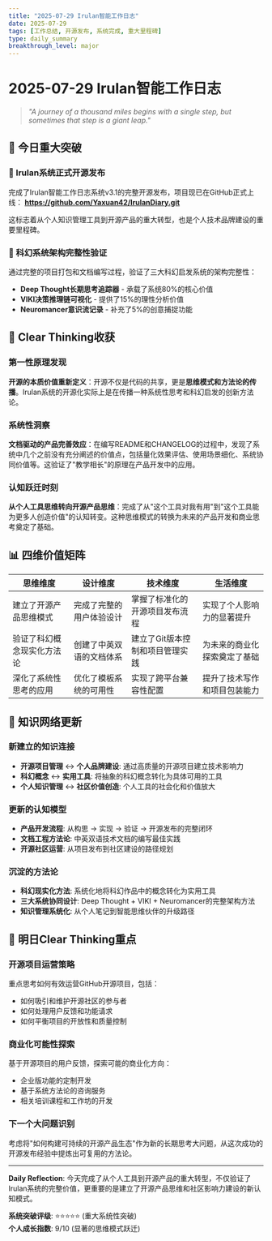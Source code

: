 ```yaml
---
title: "2025-07-29 Irulan智能工作日志"
date: 2025-07-29
tags: [工作总结, 开源发布, 系统完成, 重大里程碑]
type: daily_summary
breakthrough_level: major
---
```


# 2025-07-29 Irulan智能工作日志

> *"A journey of a thousand miles begins with a single step, but sometimes that step is a giant leap."*

## 🎯 今日重大突破

### 🚀 Irulan系统正式开源发布
完成了Irulan智能工作日志系统v3.1的完整开源发布，项目现已在GitHub正式上线：
**https://github.com/Yaxuan42/IrulanDiary.git**

这标志着从个人知识管理工具到开源产品的重大转型，也是个人技术品牌建设的重要里程碑。

### 🧠 科幻系统架构完整性验证
通过完整的项目打包和文档编写过程，验证了三大科幻启发系统的架构完整性：
- **Deep Thought长期思考追踪器** - 承载了系统80%的核心价值
- **VIKI决策推理链可视化** - 提供了15%的理性分析价值
- **Neuromancer意识流记录** - 补充了5%的创意捕捉功能

## 🧠 Clear Thinking收获

### 第一性原理发现
**开源的本质价值重新定义**：开源不仅是代码的共享，更是**思维模式和方法论的传播**。Irulan系统的开源化实际上是在传播一种系统性思考和科幻启发的创新方法论。

### 系统性洞察
**文档驱动的产品完善效应**：在编写README和CHANGELOG的过程中，发现了系统中几个之前没有充分阐述的价值点，包括量化效果评估、使用场景细化、系统协同价值等。这验证了"教学相长"的原理在产品开发中的应用。

### 认知跃迁时刻
**从个人工具思维转向开源产品思维**：完成了从"这个工具对我有用"到"这个工具能为更多人创造价值"的认知转变。这种思维模式的转换为未来的产品开发和商业思考奠定了基础。

## 📊 四维价值矩阵

| 思维维度 | 设计维度 | 技术维度 | 生活维度 |
|---------|---------|---------|---------|
| 建立了开源产品思维模式 | 完成了完整的用户体验设计 | 掌握了标准化的开源项目发布流程 | 实现了个人影响力的显著提升 |
| 验证了科幻概念现实化方法论 | 创建了中英双语的文档体系 | 建立了Git版本控制和项目管理实践 | 为未来的商业化探索奠定了基础 |
| 深化了系统性思考的应用 | 优化了模板系统的可用性 | 实现了跨平台兼容性配置 | 提升了技术写作和项目包装能力 |

## 🔄 知识网络更新

### 新建立的知识连接
- **开源项目管理** ↔️ **个人品牌建设**: 通过高质量的开源项目建立技术影响力
- **科幻概念** ↔️ **实用工具**: 将抽象的科幻概念转化为具体可用的工具
- **个人知识管理** ↔️ **社区价值创造**: 个人工具的社会化和价值放大

### 更新的认知模型
- **产品开发流程**: 从构思 → 实现 → 验证 → 开源发布的完整闭环
- **文档工程方法论**: 中英双语技术文档的编写最佳实践
- **开源社区运营**: 从项目发布到社区建设的路径规划

### 沉淀的方法论
- **科幻现实化方法**: 系统化地将科幻作品中的概念转化为实用工具
- **三大系统协同设计**: Deep Thought + VIKI + Neuromancer的完整架构方法
- **知识管理系统化**: 从个人笔记到智能思维伙伴的升级路径

## 🎯 明日Clear Thinking重点

### 开源项目运营策略
重点思考如何有效运营GitHub开源项目，包括：
- 如何吸引和维护开源社区的参与者
- 如何处理用户反馈和功能请求
- 如何平衡项目的开放性和质量控制

### 商业化可能性探索
基于开源项目的用户反馈，探索可能的商业化方向：
- 企业版功能的定制开发
- 基于系统方法论的咨询服务
- 相关培训课程和工作坊的开发

### 下一个大问题识别
考虑将"如何构建可持续的开源产品生态"作为新的长期思考大问题，从这次成功的开源发布经验中提炼出可复用的方法论。

---

**Daily Reflection**: 今天完成了从个人工具到开源产品的重大转型，不仅验证了Irulan系统的完整价值，更重要的是建立了开源产品思维和社区影响力建设的新认知模式。

**系统突破评级**: ⭐⭐⭐⭐⭐ (重大系统性突破)  
**个人成长指数**: 9/10 (显著的思维模式跃迁)
